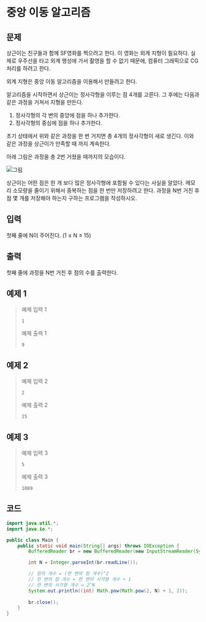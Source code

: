 # 중앙 이동 알고리즘

## 문제
상근이는 친구들과 함께 SF영화를 찍으려고 한다. 이 영화는 외계 지형이 필요하다. 실제로 우주선을 타고 외계 행성에 가서 촬영을 할 수 없기 때문에, 컴퓨터 그래픽으로 CG처리를 하려고 한다.

외계 지형은 중앙 이동 알고리즘을 이용해서 만들려고 한다.

알고리즘을 시작하면서 상근이는 정사각형을 이루는 점 4개를 고른다. 그 후에는 다음과 같은 과정을 거쳐서 지형을 만든다.

1. 정사각형의 각 변의 중앙에 점을 하나 추가한다.
2. 정사각형의 중심에 점을 하나 추가한다.
   
초기 상태에서 위와 같은 과정을 한 번 거치면 총 4개의 정사각형이 새로 생긴다. 이와 같은 과정을 상근이가 만족할 때 까지 계속한다.

아래 그림은 과정을 총 2번 거쳤을 때까지의 모습이다.

![그림](https://github.com/user-attachments/assets/0385c825-5280-466b-8c4f-1519bc8234a0)

상근이는 어떤 점은 한 개 보다 많은 정사각형에 포함될 수 있다는 사실을 알았다. 메모리 소모량을 줄이기 위해서 중복하는 점을 한 번만 저장하려고 한다. 과정을 N번 거친 후 점 몇 개를 저장해야 하는지 구하는 프로그램을 작성하시오.

## 입력
첫째 줄에 N이 주어진다. (1 ≤ N ≤ 15)

## 출력
첫째 줄에 과정을 N번 거친 후 점의 수를 출력한다.

## 예제 1

> 예제 입력 1
> ```
> 1
> ```
> 예제 출력 1
> ```
> 9
> ```

## 예제 2

> 예제 입력 2
> ```
> 2
> ```
> 예제 출력 2
> ```
> 25
> ```

## 예제 3

> 예제 입력 3
> ```
> 5
> ```
> 예제 출력 3
> ```
> 1089
> ```

## 코드
```java
import java.util.*;
import java.io.*;

public class Main {
    public static void main(String[] args) throws IOException {
	    BufferedReader br = new BufferedReader(new InputStreamReader(System.in));

        int N = Integer.parseInt(br.readLine());

        // 점의 개수 = (한 변의 점 개수)^2
        // 한 변의 점 개수 = 한 변의 사각형 개수 + 1
        // 한 변의 사각형 개수 = 2^N
        System.out.println((int) Math.pow(Math.pow(2, N) + 1, 2));
        
        br.close();
    }
}
```

